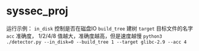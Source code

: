 # syssec_proj

运行示例：
`in_disk` 控制是否在磁盘IO
`build_tree` 建树
`target` 目标文件的名字
`acc` 准确度， 1/2/4/8 值越大，准确度越高，但是速度越慢
```python3 ./detector.py --in_disk=0 --build_tree 1 --target glibc-2.9 --acc 4```

